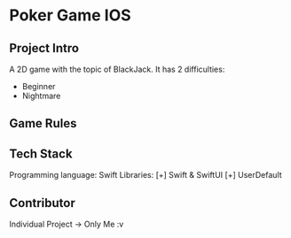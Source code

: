 # Poker Game IOS
## Project Intro
A 2D game with the topic of BlackJack. It has 2 difficulties:
- Beginner
- Nightmare

## Game Rules

## Tech Stack
Programming language: Swift
Libraries: 
  [+] Swift & SwiftUI
  [+] UserDefault
  
 ## Contributor
 Individual Project -> Only Me :v
